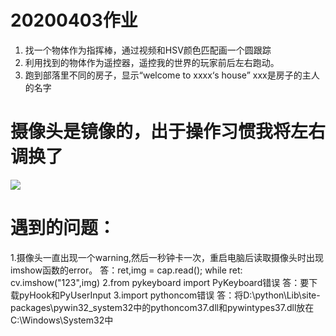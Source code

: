 # 20200403作业
1. 找一个物体作为指挥棒，通过视频和HSV颜色匹配画一个圆跟踪  
2. 利用找到的物体作为遥控器，遥控我的世界的玩家前后左右跑动。  
3. 跑到部落里不同的房子，显示“welcome to xxxx‘s house” xxx是房子的主人的名字 

# 摄像头是镜像的，出于操作习惯我将左右调换了
![](https://github.com/shiep18/EIS2020/blob/master/students/zengkexiang/20200403/trace.gif)

# 遇到的问题：
1.摄像头一直出现一个warning,然后一秒钟卡一次，重启电脑后读取摄像头时出现imshow函数的error。
  答：ret,img = cap.read(); while ret: cv.imshow("123",img)
2.from pykeyboard import PyKeyboard错误
  答：要下载pyHook和PyUserInput
3.import pythoncom错误
  答：将D:\python\Lib\site-packages\pywin32_system32中的pythoncom37.dll和pywintypes37.dll放在C:\Windows\System32中
